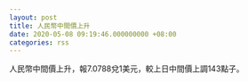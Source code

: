 ```yaml
---
layout: post
title: 人民幣中間價上升
date: 2020-05-08 09:19:46.000000000 +08:00
categories: rss
---
```


人民幣中間價上升，報7.0788兌1美元，較上日中間價上調143點子。
